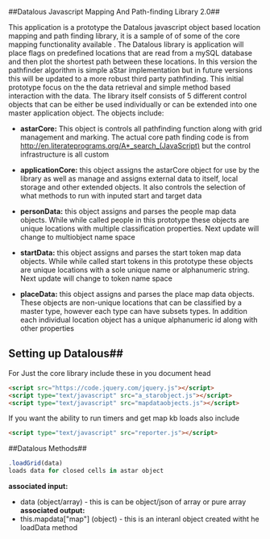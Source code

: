 

##Datalous Javascript Mapping And Path-finding Library 2.0##

This application is a  prototype the Datalous javascript object based location mapping and path finding library, it is a sample of of some of the core mapping functionality available . The Datalous  library is  application will place flags on predefined locations that are read from a mySQL  database and then plot the shortest path between these locations. In this version the pathfinder algorithm is simple aStar implementation but in future versions this will be updated to a more robust third party pathfinding. This initial prototype focus on the the data retrieval and simple method based interaction with the data. The library itself consists of 5 different control objects that can be either be used individually or can be extended into one master application object. The objects include:

- **astarCore:** This object is controls all pathfinding function along with grid management and marking. The actual core path finding code is from http://en.literateprograms.org/A*_search_(JavaScript) but the control infrastructure  is all custom

- **applicationCore:** this object  assigns the astarCore object for use by the library as well as manage and assigns external data to itself, local storage and other extended objects. It also controls the selection of what methods to run with inputed start and target data

- **personData:** this object  assigns and parses the people map data objects. While while called people in this prototype these objects are  unique  locations with multiple classification properties. Next update will change to multiobject name space  

- **startData:** this object  assigns and parses the start token map data objects. While while called start tokens in this prototype these objects are  unique  locations  with a sole unique name or alphanumeric string. Next update will change to token name space  

- **placeData:** this object  assigns and parses  the place map data objects. These objects  are  non-unique locations that can be classified by a master type, however each type can have subsets types. In addition each individual location object  has a unique alphanumeric id along with other properties

## Setting up Datalous##
For Just the core library include these in you document head
```HTML
<script src="https://code.jquery.com/jquery.js"></script>
<script type="text/javascript" src="a_starobject.js"></script>
<script type="text/javascript" src="mapdataobjects.js"></script>
```
If you want the ability to run timers and get map kb loads also include 
```HTML
<script type="text/javascript" src="reporter.js"></script>
```

##Datalous Methods##
```JavaScript
.loadGrid(data)
loads data for closed cells in astar object
```
**associated input:** 
- data (object/array) - this is can be object/json of array or pure array
**associated output:** 
- this.mapdata["map"] (object) - this is an interanl object created witht he loadData method

